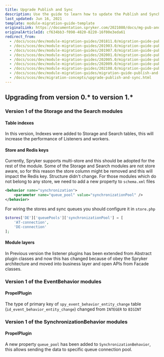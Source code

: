 ```yaml
---
title: Upgrade Publish and Sync
description: Use the guide to learn how to update the Publish and Synchronization module to a newer version.
last_updated: Jun 16, 2021
template: module-migration-guide-template
originalLink: https://documentation.spryker.com/2021080/docs/mg-pub-and-sync
originalArticleId: cf634bb3-f098-4820-8220-16f00e3eda61
redirect_from:
  - /docs/scos/dev/module-migration-guides/201811.0/migration-guide-publish-and-synchronization.html
  - /docs/scos/dev/module-migration-guides/201903.0/migration-guide-publish-and-synchronization.html
  - /docs/scos/dev/module-migration-guides/201907.0/migration-guide-publish-and-synchronization.html
  - /docs/scos/dev/module-migration-guides/202001.0/migration-guide-publish-and-synchronization.html
  - /docs/scos/dev/module-migration-guides/202005.0/migration-guide-publish-and-synchronization.html
  - /docs/scos/dev/module-migration-guides/202009.0/migration-guide-publish-and-synchronization.html
  - /docs/scos/dev/module-migration-guides/202108.0/migration-guide-publish-and-synchronization.html
  - /docs/scos/dev/module-migration-guides/migration-guide-publish-and-synchronization.html
  - /docs/scos/dev/migration-concepts/upgrade-publish-and-sync.html
---
```



## Upgrading from version 0.* to version 1.*

### Version 1 of the Storage and the Search modules

#### Table indexes

In this version, Indexes were added to Storage and Search tables, this will increase the performance of Listeners and workers.

#### Store and Redis keys

Currently, Spryker supports multi-store and this should be adopted for the rest of the module. Some of the Storage and Search modules are not store aware, so for this reason the store column might be removed and this will impact the Redis key. Structure didn't change. For those modules which do not belong to any store, we need to add a new property to `schema.xml` files

```xml
<behavior name="synchronization">
	<parameter name="queue_pool" value="synchronizationPool" />
</behavior>
```

For wiring the stores and sync queues you should configure it in `store.php`

```php
$stores['DE']['queuePools']['synchronizationPool'] = [
	'AT-connection',
	'DE-connection'
];
```

#### Module layers

In Previous version the listener plugins has been extended from Abstract plugin classes and now this has changed because of obey the Spryker architecture and moved into business layer and open APIs from Facade classes.

### Version 1 of the EventBehavior modules

#### PropelPlugin

The type of primary key of `spy_event_behavior_entity_change` table (`id_event_behavior_entity_change`) changed from `INTEGER` to `BIGINT`

### Version 1 of the SynchronizationBehavior modules

#### PropelPlugin

A new property `queue_pool` has been added to `SynchronizationBehavior`, this allows sending the data to specific queue connection pool.
